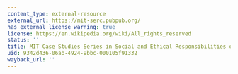 ```yaml
---
content_type: external-resource
external_url: https://mit-serc.pubpub.org/
has_external_license_warning: true
license: https://en.wikipedia.org/wiki/All_rights_reserved
status: ''
title: MIT Case Studies Series in Social and Ethical Responsibilities of Computing
uid: 9342d436-06ab-4924-9bbc-000105f91332
wayback_url: ''
---
```

